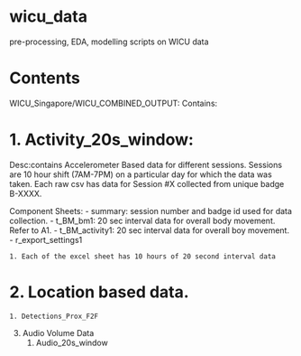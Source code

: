 # wicu_data
pre-processing, EDA, modelling scripts on WICU data

# Contents
WICU_Singapore/WICU_COMBINED_OUTPUT: 
Contains: 
# 1. Activity_20s_window: 
Desc:contains Accelerometer Based data for different sessions. Sessions are 10 hour shift (7AM-7PM) on a particular day for which the data was taken. Each raw csv has data for Session #X collected from unique badge B-XXXX.

Component Sheets:
    - summary: session number and badge id used for data collection.
    - t_BM_bm1: 20 sec interval data for overall body movement. Refer to A1. 
    - t_BM_activity1: 20 sec interval data for overall boy movement.
    - r_export_settings1
   
    
    1. Each of the excel sheet has 10 hours of 20 second interval data 
# 2. Location based data. 
    1. Detections_Prox_F2F
3. Audio Volume Data
    1. Audio_20s_window
